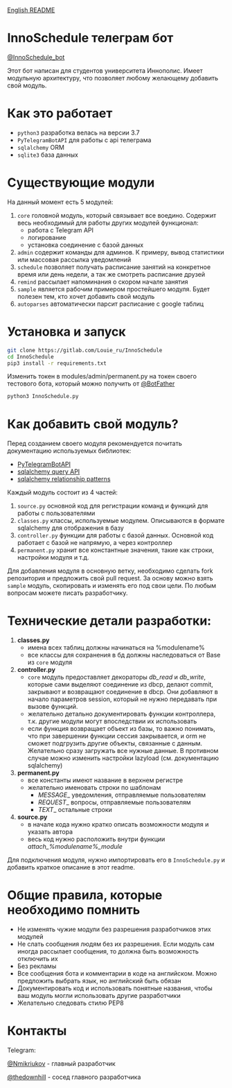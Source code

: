 [English README](README.md)


# InnoSchedule телеграм бот

[@InnoSchedule_bot](https://t.me/InnoSchedule_bot)

Этот бот написан для студентов университета Иннополис. Имеет модульную архитектуру, что позволяет любому желающему добавить свой модуль.


# Как это работает

- `python3` разработка велась на версии 3.7
- `PyTelegramBotAPI` для работы с api телеграма
- `sqlalchemy` ORM
- `sqlite3` база данных


# Существующие модули

На данный момент есть 5 модулей:
1. `core` головной модуль, который связывает все воедино. Содержит весь необходимый для работы других модулей функционал:
    - работа с Telegram API
    - логирование
    - установка соединение с базой данных
2. `admin` содержит команды для админов. К примеру, вывод статистики или массовая рассылка уведомлений
3. `schedule` позволяет получать расписание занятий на конкретное время или день недели, а так же смотреть расписание друзей
4. `remind` рассылает напоминания о скором начале занятия
5. `sample` является рабочим примером простейшего модуля. Будет полезен тем, кто хочет добавить свой модуль
6. `autoparses` автоматически парсит расписание с google таблиц

# Установка и запуск

```bash
git clone https://gitlab.com/Louie_ru/InnoSchedule
cd InnoSchedule
pip3 install -r requirements.txt
```
Изменить токен в modules/admin/permanent.py на токен своего тестового бота, который можно получить от [@BotFather](https://t.me/BotFather)
```bash
python3 InnoSchedule.py
```


# Как добавить свой модуль?

Перед созданием своего модуля рекомендуется почитать документацию используемых библиотек:

- [PyTelegramBotAPI](https://github.com/eternnoir/pyTelegramBotAPI)
- [sqlalchemy query API](https://docs.sqlalchemy.org/en/latest/orm/query.html)
- [sqlalchemy relationship patterns](https://docs.sqlalchemy.org/en/latest/orm/basic_relationships.html)

Каждый модуль состоит из 4 частей:

1. `source.py` основной код для регистрации команд и функций для работы с пользователями
2. `classes.py` классы, используемые модулем. Описываются в формате sqlalchemy для отображения в базу
3. `controller.py` функции для работы с базой данных. Основной код работает с базой не напрямую, а через контроллер
4. `permanent.py` хранит все константные значения, такие как строки, настройки модуля и т.д.

Для добавления модуля в основную ветку, необходимо сделать fork репозитория и предложить свой pull request.
За основу можно взять `sample` модуль, скопировать и изменять его под свои цели.
По любым вопросам можете писать разработчику.


# Технические детали разработки:

1. **classes.py**
    - имена всех таблиц должны начинаться на %modulename%
    - все классы для сохранения в бд должны наследоваться от Base из `core` модуля
2. **controller.py**
    - `core` модуль предоставляет декораторы _db_read_ и _db_write_, которые сами выделяют соединение из dbcp, делают commit, закрывают и возвращают соединение в dbcp. Они добавляют в начало параметров session, который не нужно передавать при вызове функций.
    - желательно детально документировать функции контроллера, т.к. другие модули могут впоследствии их использовать
    - если функция возвращает объект из базы, то важно понимать, что при завершении функции сессия закрывается, и orm не сможет подгрузить другие объекты, связанные с данным. Желательно сразу загружать все нужные данные. В противном случае можно изменить настройки lazyload (см. документацию sqlalchemy)
3. **permanent.py**
    - все константы имеют название в верхнем регистре
    - желательно именовать строки по шаблонам
        * _MESSAGE__ уведомления, отправляемые пользователям
        * _REQUEST__ вопросы, отправляемые пользователям
        * _TEXT__ остальные строки
4. **source.py**
    - в начале кода нужно кратко описать возможности модуля и указать автора
    - весь код нужно расположить внутри функции *attach_%modulename%_module*

Для подключения модуля, нужно импортировать его в `InnoSchedule.py` и добавить краткое описание в этот readme.


# Общие правила, которые необходимо помнить

- Не изменять чужие модули без разрешения разработчиков этих модулей
- Не слать сообщения людям без их разрешения. Если модуль сам иногда рассылает сообщения, то должна быть возможность отключить их
- Без рекламы
- Все сообщения бота и комментарии в коде на английском. Можно предложить выбрать язык, но английский быть обязан
- Документировать код и использовать понятные названия, чтобы ваш модуль могли использовать другие разработчики
- Желательно следовать стилю PEP8


# Контакты

Telegram:

[@Nmikriukov](https://t.me/Nmikriukov) - главный разработчик

[@thedownhill](https://t.me/thedownhill) - сосед главного разработчика
